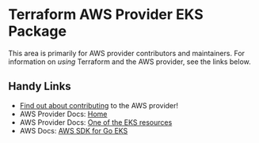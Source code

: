 # Terraform AWS Provider EKS Package

This area is primarily for AWS provider contributors and maintainers. For information on _using_ Terraform and the AWS provider, see the links below.


## Handy Links

* [Find out about contributing](../../../docs/contributing) to the AWS provider!
* AWS Provider Docs: [Home](https://registry.terraform.io/providers/hashicorp/aws/latest/docs)
* AWS Provider Docs: [One of the EKS resources](https://registry.terraform.io/providers/hashicorp/aws/latest/docs/resources/eks_addon)
* AWS Docs: [AWS SDK for Go EKS](https://docs.aws.amazon.com/sdk-for-go/api/service/eks/)
